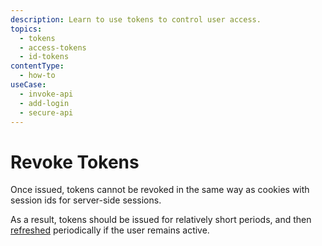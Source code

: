 ```yaml
---
description: Learn to use tokens to control user access.
topics:
  - tokens
  - access-tokens
  - id-tokens
contentType:
  - how-to
useCase:
  - invoke-api
  - add-login
  - secure-api
---
```


# Revoke Tokens

Once issued, tokens cannot be revoked in the same way as cookies with session ids for server-side sessions. 

As a result, tokens should be issued for relatively short periods, and then [refreshed](/tokens/refresh-token) periodically if the user remains active.
